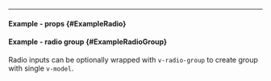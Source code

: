 ___

#### Example - props {#ExampleRadio}

<div class="example">
  <example name="ExampleRadio"></example>
</div>

#### Example - radio group {#ExampleRadioGroup}

Radio inputs can be optionally wrapped with `v-radio-group` to create group with single `v-model`.

<div class="example">
  <example name="ExampleRadioGroup"></example>
</div>
